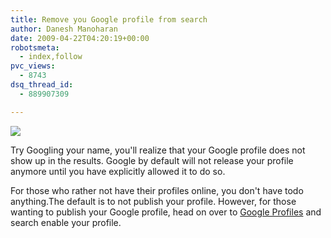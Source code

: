 ```yaml
---
title: Remove you Google profile from search
author: Danesh Manoharan
date: 2009-04-22T04:20:19+00:00
robotsmeta:
  - index,follow
pvc_views:
  - 8743
dsq_thread_id:
  - 889907309

---
```

![](/wp-content/uploads/2009/04/danesh-manoharan-google-profile-500x284.png)

Try Googling your name, you'll realize that your Google profile does not show up in the results. Google by default will not release your profile anymore until you have explicitly allowed it to do so.

For those who rather not have their profiles online, you don't have todo anything.The default is to not publish your profile. However, for those wanting to publish your Google profile, head on over to [Google Profiles][1] and search enable your profile.

 [1]: http://www.google.com/profiles/